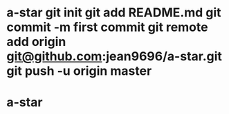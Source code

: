 # a-star git init git add README.md git commit -m first commit git remote add origin git@github.com:jean9696/a-star.git git push -u origin master
# a-star
